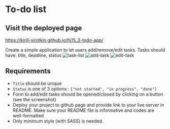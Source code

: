 # To-do list

## Visit the deployed page

https://kirill-sirotkin.github.io/fs15_3-todo-app/

Create a simple application to let users add/remove/edit tasks.
Tasks should have: title, deadline, status
![task-list](task_list.png)
![add-task](add_task.png)
![edit-task](edit_task.png)

## Requirements

- `Title` should be unique
- `Status` is one of 3 options : `["not started", "in progress", "done"]`
- Form to add/edit tasks should be opened/closed by clicking on a button (see the screenshot)
- Deploy your project to github page and provide link to your live server in README. Make sure your README file is informative and codes are well-formatted
- Only minimum style (with SASS) is needed.
